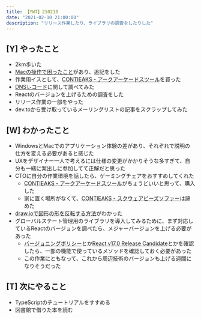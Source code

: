 ```yaml
---
title: 【YWT】210210
date: "2021-02-10 21:00:00"
description: "リリース作業したり、ライブラリの調査をしたりした"
---
```


## [Y] やったこと

- 2km歩いた
- [Macの操作で困ったこと](https://gist.github.com/LeeDDHH/a3298867ecd5c50b9ddf36f3fe76a78a)があり、追記をした
- 作業用イスとして、[CONTIEAKS - アークアーケードスツール](https://www.sekikagu.co.jp/contieaks/product/arc.html)を買った
- [DNSレコード](https://gist.github.com/LeeDDHH/aa2cf5e0fd14b6357db6235180ad334b)に関して調べてみた
- Reactのバージョンを上げるための調査をした
- リリース作業の一部をやった
- dev.toから受け取っているメーリングリストの記事をスクラップしてみた

## [W] わかったこと

- WindowsとMacでのアプリケーション体験の差があり、それぞれで説明の仕方を変える必要があると感じた
- UXをデザイナー一人で考えるには仕様の変更がかかりそうな多すぎて、自分も一緒に案出しに参加してて正解だと思った
- CTOに自分の作業環境を話したら、ゲーミングチェアをおすすめしてくれた
  - [CONTIEAKS - アークアーケードスツール](https://www.sekikagu.co.jp/contieaks/product/arc.html)がちょうどいいと思って、購入した
  - 家に置く場所がなくて、[CONTIEAKS - スクウェアビーズソファー](https://www.sekikagu.co.jp/contieaks/product/square.html)は諦めた
- [draw.ioで図形の形を反転する方法](https://www.videotech.tokyo/2020/01/draw-io-flip.html?m=0)がわかった
- グローバルステート管理用のライブラリを導入してみるために、まず対応しているReactのバージョンを調べたら、メジャーバージョンを上げる必要があった
  - [バージョニングポリシー](https://ja.reactjs.org/docs/faq-versioning.html)とか[React v17.0 Release Candidate](https://ja.reactjs.org/blog/2020/08/10/react-v17-rc.html)とかを確認したら、一部の機能で使っているメソッドを確認しておく必要があった
  - この作業にともなって、これから周辺技術のバージョンも上げる週間になりそうだった

## [T] 次にやること

- TypeScriptのチュートリアルをすすめる
- 図書館で借りた本を読む
